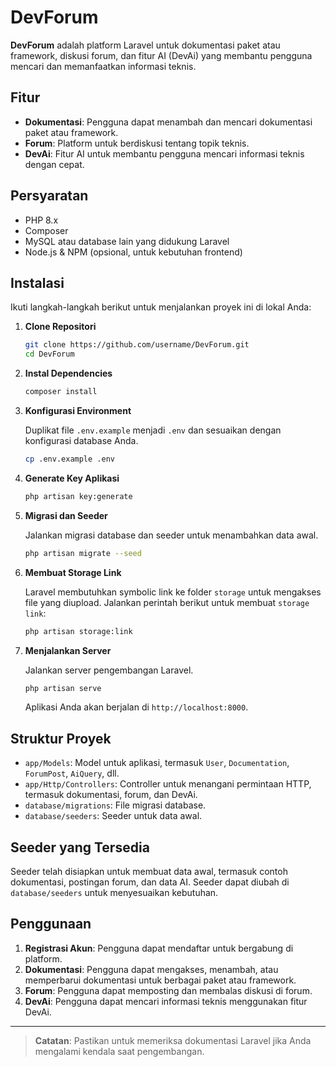 # DevForum

**DevForum** adalah platform Laravel untuk dokumentasi paket atau framework, diskusi forum, dan fitur AI (DevAi) yang membantu pengguna mencari dan memanfaatkan informasi teknis.

## Fitur

- **Dokumentasi**: Pengguna dapat menambah dan mencari dokumentasi paket atau framework.
- **Forum**: Platform untuk berdiskusi tentang topik teknis.
- **DevAi**: Fitur AI untuk membantu pengguna mencari informasi teknis dengan cepat.

## Persyaratan

- PHP 8.x
- Composer
- MySQL atau database lain yang didukung Laravel
- Node.js & NPM (opsional, untuk kebutuhan frontend)

## Instalasi

Ikuti langkah-langkah berikut untuk menjalankan proyek ini di lokal Anda:

1. **Clone Repositori**

   ```bash
   git clone https://github.com/username/DevForum.git
   cd DevForum
   ```

2. **Instal Dependencies**

   ```bash
   composer install
   ```

3. **Konfigurasi Environment**

   Duplikat file `.env.example` menjadi `.env` dan sesuaikan dengan konfigurasi database Anda.

   ```bash
   cp .env.example .env
   ```

4. **Generate Key Aplikasi**

   ```bash
   php artisan key:generate
   ```

5. **Migrasi dan Seeder**

   Jalankan migrasi database dan seeder untuk menambahkan data awal.

   ```bash
   php artisan migrate --seed
   ```

6. **Membuat Storage Link**

   Laravel membutuhkan symbolic link ke folder `storage` untuk mengakses file yang diupload. Jalankan perintah berikut untuk membuat `storage link`:

   ```bash
   php artisan storage:link
   ```

7. **Menjalankan Server**

   Jalankan server pengembangan Laravel.

   ```bash
   php artisan serve
   ```

   Aplikasi Anda akan berjalan di `http://localhost:8000`.

## Struktur Proyek

- `app/Models`: Model untuk aplikasi, termasuk `User`, `Documentation`, `ForumPost`, `AiQuery`, dll.
- `app/Http/Controllers`: Controller untuk menangani permintaan HTTP, termasuk dokumentasi, forum, dan DevAi.
- `database/migrations`: File migrasi database.
- `database/seeders`: Seeder untuk data awal.

## Seeder yang Tersedia

Seeder telah disiapkan untuk membuat data awal, termasuk contoh dokumentasi, postingan forum, dan data AI. Seeder dapat diubah di `database/seeders` untuk menyesuaikan kebutuhan.

## Penggunaan

1. **Registrasi Akun**: Pengguna dapat mendaftar untuk bergabung di platform.
2. **Dokumentasi**: Pengguna dapat mengakses, menambah, atau memperbarui dokumentasi untuk berbagai paket atau framework.
3. **Forum**: Pengguna dapat memposting dan membalas diskusi di forum.
4. **DevAi**: Pengguna dapat mencari informasi teknis menggunakan fitur DevAi.

---

> **Catatan**: Pastikan untuk memeriksa dokumentasi Laravel jika Anda mengalami kendala saat pengembangan.
```
